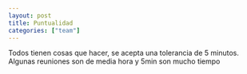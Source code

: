 ```yaml
---
layout: post
title: Puntualidad
categories: ["team"]
---
```


Todos tienen cosas que hacer, se acepta una tolerancia de<!--more--> 5 minutos. Algunas reuniones son de media hora y 5min son mucho tiempo
